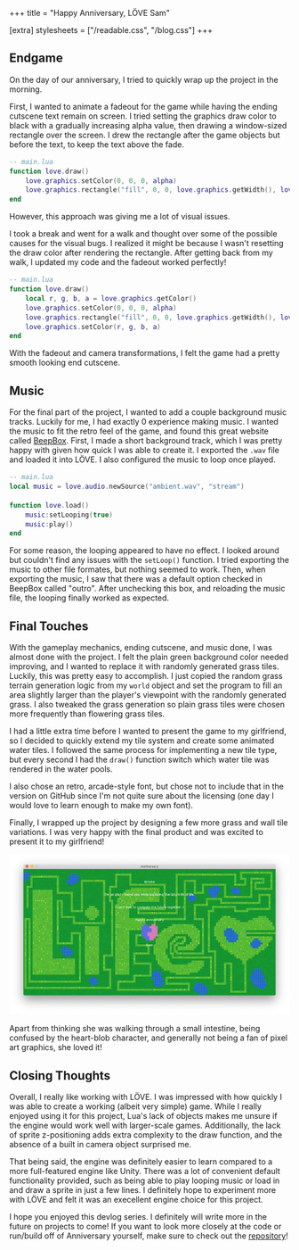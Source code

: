 +++
title = "Happy Anniversary, LÖVE Sam"

[extra]
stylesheets = ["/readable.css", "/blog.css"]
+++
## Endgame

On the day of our anniversary, I tried to quickly wrap up the project in the morning.

First, I wanted to animate a fadeout for the game while having the ending cutscene text remain on screen. I tried setting the graphics draw color to black with a gradually increasing alpha value, then drawing a window-sized rectangle over the screen. I drew the rectangle after the game objects but before the text, to keep the text above the fade.

```lua
-- main.lua
function love.draw()
	love.graphics.setColor(0, 0, 0, alpha)
	love.graphics.rectangle("fill", 0, 0, love.graphics.getWidth(), love.graphics.getHeight())
end
```

However, this approach was giving me a lot of visual issues.

I took a break and went for a walk and thought over some of the possible causes for the visual bugs. I realized it might be because I wasn't resetting the draw color after rendering the rectangle. After getting back from my walk, I updated my code and the fadeout worked perfectly!

```lua
-- main.lua
function love.draw()
	local r, g, b, a = love.graphics.getColor()
	love.graphics.setColor(0, 0, 0, alpha)
	love.graphics.rectangle("fill", 0, 0, love.graphics.getWidth(), love.graphics.getHeight())
	love.graphics.setColor(r, g, b, a)
end
```

With the fadeout and camera transformations, I felt the game had a pretty smooth looking end cutscene.

## Music

For the final part of the project, I wanted to add a couple background music tracks. Luckily for me, I had exactly 0 experience making music. I wanted the music to fit the retro feel of the game, and found this great website called [BeepBox](https://www.beepbox.co/). First, I made a short background track, which I was pretty happy with given how quick I was able to create it. I exported the `.wav` file and loaded it into LÖVE. I also configured the music to loop once played.

```lua
-- main.lua
local music = love.audio.newSource("ambient.wav", "stream")

function love.load()
	music:setLooping(true)
	music:play()
end
```

For some reason, the looping appeared to have no effect. I looked around but couldn't find any issues with the `setLoop()` function. I tried exporting the music to other file formates, but nothing seemed to work. Then, when exporting the music, I saw that there was a default option checked in BeepBox called "outro". After unchecking this box, and reloading the music file, the looping finally worked as expected.

## Final Touches

With the gameplay mechanics, ending cutscene, and music done, I was almost done with the project. I felt the plain green background color needed improving, and I wanted to replace it with randomly generated grass tiles. Luckily, this was pretty easy to accomplish. I just copied the random grass terrain generation logic from my `world` object and set the program to fill an area slightly larger than the player's viewpoint with the randomly generated grass. I also tweaked the grass generation so plain grass tiles were chosen more frequently than flowering grass tiles.

I had a little extra time before I wanted to present the game to my girlfriend, so I decided to quickly extend my tile system and create some animated water tiles. I followed the same process for implementing a new tile type, but every second I had the `draw()` function switch which water tile was rendered in the water pools.

I also chose an retro, arcade-style font, but chose not to include that in the version on GitHub since I'm not quite sure about the licensing (one day I would love to learn enough to make my own font).

Finally, I wrapped up the project by designing a few more grass and wall tile variations. I was very happy with the final product and was excited to present it to my girlfriend!

![Final game cutscene](anniversary.png)

Apart from thinking she was walking through a small intestine, being confused by the heart-blob character, and generally not being a fan of pixel art graphics, she loved it!

## Closing Thoughts

Overall, I really like working with LÖVE. I was impressed with how quickly I was able to create a working (albeit very simple) game. While I really enjoyed using it for this project, Lua's lack of objects makes me unsure if the engine would work well with larger-scale games. Additionally, the lack of sprite z-positioning adds extra complexity to the draw function, and the absence of a built in camera object surprised me.

That being said, the engine was definitely easier to learn compared to a more full-featured engine like Unity. There was a lot of convenient default functionality provided, such as being able to play looping music or load in and draw a sprite in just a few lines. I definitely hope to experiment more with LÖVE and felt it was an execellent engine choice for this project.

I hope you enjoyed this devlog series. I definitely will write more in the future on projects to come! If you want to look more closely at the code or run/build off of Anniversary yourself, make sure to check out the [repository](https://github.com/Sammcb/Anniversary)!
